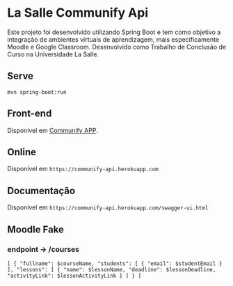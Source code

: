 # La Salle Communify Api

Este projeto foi desenvolvido utilizando Spring Boot e tem como objetivo a integração de ambientes virtuais de aprendizagem, mais especificamente Moodle e Google Classroom. Desenvolvido como Trabalho de Conclusão de Curso na Universidade La Salle.

## Serve

`mvn spring-boot:run`

## Front-end

Disponível em [Communify APP](https://github.com/marcoatjunior/lasalle-communify-app).

## Online

Disponível em `https://communify-api.herokuapp.com`

## Documentação

Disponível em `https://communify-api.herokuapp.com/swagger-ui.html`

## Moodle Fake

### endpoint -> /courses
`
[
  {
    "fullname": $courseName,
    "students": [
      {
        "email": $studentEmail
      }
    ],
    "lessons": [
      {
        "name": $lessonName,
        "deadline": $lessonDeadline,
        "activityLink": $lessonActivityLink
      }
    ]
  }
]
`
